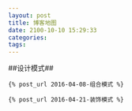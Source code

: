 ```yaml
---
layout: post
title: 博客地图
date: 2100-10-10 15:29:33
categories: 
tags:
---
```


##设计模式##

<pre><code>&#123;% post_url 2016-04-08-组合模式 %&#125;</code></pre>

<pre><code>&#123;% post_url 2016-04-21-装饰模式 %&#125;</code></pre>

